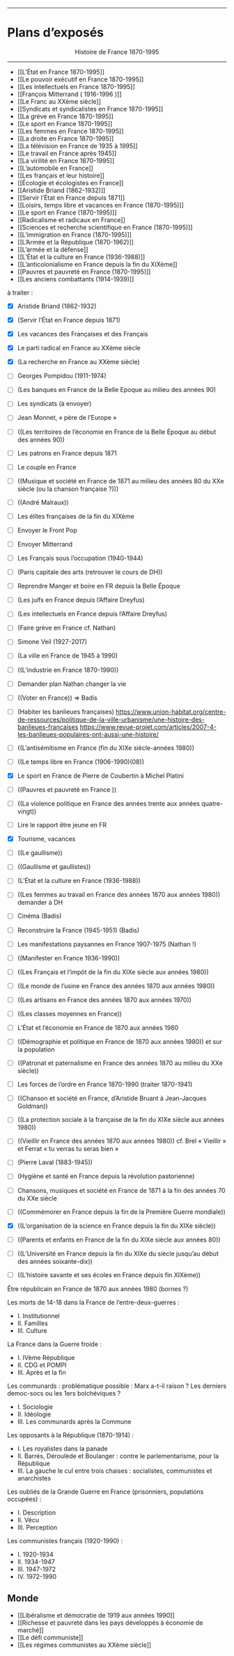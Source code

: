 ***
# Plans d’exposés
<center>Histoire de France 1870-1995</center>

***
-  [[L’État en France 1870-1995]] 
- [[Le pouvoir exécutif en France 1870-1995]] 
- [[Les intellectuels en France 1870-1995]] 
- [[François Mitterrand ( 1916-1996 )]] 
- [[Le Franc au XXème siècle]] 
- [[Syndicats et syndicalistes en France 1870-1995]] 
- [[La grève en France 1870-1995]] 
- [[Le sport en France 1870-1995]] 
- [[Les femmes en France 1870-1995]] 
- [[La droite en France 1870-1995]] 
- [[La télévision en France de 1935 à 1995]] 
- [[Le travail en France après 1945]] 
- [[La virilité en France 1870-1995]] 
- [[L’automobile en France]] 
- [[Les français et leur histoire]] 
- [[Écologie et écologistes en France]]
- [[Aristide Briand (1862-1932)]] 
- [[Servir l’État en France depuis 1871]] 
- [[Loisirs, temps libre et vacances en France (1870-1995)]] 
- [[Le sport en France (1870-1995)]] 
- [[Radicalisme et radicaux en France]]
- [[Sciences et recherche scientifique en France (1870-1995)]] 
- [[L’immigration en France (1870-1995)]] 
- [[L’Armée et la République (1870-1962)]] 
- [[L’armée et la défense]] 
- [[L’État et la culture en France (1936-1988)]] 
- [[L’anticolonialisme en France depuis la fin du XIXème]] 
- [[Pauvres et pauvreté en France (1870-1995)]] 
- [[Les anciens combattants (1914-1939)]] 

à traiter : 
- [x] Aristide Briand (1862-1932)
- [x] (Servir l’État en France depuis 1871)
- [x] Les vacances des Françaises et des Français 
- [x] Le parti radical en France au XXème siècle 
- [x] (La recherche en France au XXème siècle)
- [ ] Georges Pompidou (1911-1974)
- [ ] (Les banques en France de la Belle Epoque au milieu des années 90)
- [ ] Les syndicats (à envoyer)
- [ ] Jean Monnet, « père de l’Europe »
- [ ] ((Les territoires de l’économie en France de la Belle Époque au début des années 90)) 
- [ ] Les patrons en France depuis 1871 
- [ ] Le couple en France
- [ ] ((Musique et société en France de 1871 au milieu des années 80 du XXe siècle (ou la chanson française ?)))
- [ ] ((André Malraux))
- [ ] Les élites françaises de la fin du XIXème 
- [ ] Envoyer le Front Pop
- [ ] Envoyer Mitterrand 
- [ ] Les Français sous l’occupation (1940-1944)
- [ ] (Paris capitale des arts (retrouver le cours de DH))
- [ ] Reprendre Manger et boire en FR depuis la Belle Époque
- [ ] (Les juifs en France depuis l’Affaire Dreyfus)
- [ ] (Les intellectuels en France depuis l’Affaire Dreyfus)
- [ ] (Faire grève en France cf. Nathan)
- [ ] Simone Veil (1927-2017)
- [ ] (La ville en France de 1945 à 1990)
- [ ] ((L’industrie en France 1870-1990)) 
- [ ] Demander plan Nathan changer la vie 
- [ ] ((Voter en France)) ⇒ Badis 
- [ ] (Habiter les banlieues françaises) https://www.union-habitat.org/centre-de-ressources/politique-de-la-ville-urbanisme/une-histoire-des-banlieues-francaises https://www.revue-projet.com/articles/2007-4-les-banlieues-populaires-ont-aussi-une-histoire/
- [ ] ((L’antisémitisme en France (fin du XIXe siècle-années 1980))
- [ ] ((Le temps libre en France (1906-1990)(08))
- [x] Le sport en France de Pierre de Coubertin à Michel Platini
- [ ] ((Pauvres et pauvreté en France ))
- [ ] ((La violence politique en France des années trente aux années quatre-vingt))
- [ ] Lire le rapport être jeune en FR 
- [x] Tourisme, vacances 
- [ ] ((Le gaullisme))
- [ ] ((Gaullisme et gaullistes))
- [ ] (L’État et la culture en France (1936-1988))
- [ ] ((Les femmes au travail en France des années 1870 aux années 1980)) demander à DH
- [ ] Cinéma (Badis)
- [ ] Reconstruire la France (1945-1951) (Badis) 
- [ ] Les manifestations paysannes en France 1907-1975 (Nathan !)
- [ ] ((Manifester en France 1936-1990))
- [ ] ((Les Français et l’impôt de la fin du XIXe siècle aux années 1980))
- [ ] ((Le monde de l’usine en France des années 1870 aux années 1980))
- [ ] ((Les artisans en France des années 1870 aux années 1970))
- [ ] ((Les classes moyennes en France))
- [ ] L’État et l’économie en France de 1870 aux années 1980
- [ ] ((Démographie et politique en France de 1870 aux années 1980)) et sur la population 
- [ ] ((Patronat et paternalisme en France des années 1870 au milieu du XXe siècle))
- [ ] Les forces de l’ordre en France 1870-1990 (traiter 1870-1941)
- [ ] ((Chanson et société en France, d’Aristide Bruant à Jean-Jacques Goldman))
- [ ] ((La protection sociale à la française de la fin du XIXe siècle aux années 1980))
- [ ] ((Vieillir en France des années 1870 aux années 1980)) cf. Brel « Vieillir » et Ferrat « tu verras tu seras bien »
- [ ] (Pierre Laval (1883-1945))
- [ ] (Hygiène et santé en France depuis la révolution pastorienne)
- [ ] Chansons, musiques et société en France de 1871 à la fin des années 70 du XXe siècle
- [ ] ((Commémorer en France depuis la fin de la Première Guerre mondiale))
- [x] ((L’organisation de la science en France depuis la fin du XIXe siècle))
- [ ] ((Parents et enfants en France de la fin du XIXe siècle aux années 80))
- [ ] ((L’Université en France depuis la fin du XIXe du siècle jusqu’au début des années soixante-dix))
- [ ] ((L’histoire savante et ses écoles en France depuis fin XIXème)) 







Être républicain en France de 1870 aux années 1980 (bornes ?)




Les morts de 14-18 dans la France de l’entre-deux-guerres : 
- I. Institutionnel 
- II. Familles 
- III. Culture 

La France dans la Guerre froide : 
- I. IVème République 
- II. CDG et POMPI
- III. Après et la fin  

Les communards : problématique possible : Marx a-t-il raison ? Les derniers democ-socs ou les 1ers bolchéviques ? 
- I. Sociologie
- II. Idéologie 
- III. Les communards après la Commune 

Les opposants à la République (1870-1914) : 
- I. Les royalistes dans la panade 
- II. Barrès, Déroulède et Boulanger : contre le parlementarisme, pour la République 
- III. La gauche le cul entre trois chaises : socialistes, communistes et anarchistes 


Les oubliés de la Grande Guerre en France (prisonniers, populations occupées) : 
- I. Description 
- II. Vécu 
- III. Perception 

Les communistes français (1920-1990) : 
- I. 1920-1934
- II. 1934-1947
- III. 1947-1972
- IV. 1972-1990
## Monde 

- [[Libéralisme et démocratie de 1919 aux années 1990]] 
- [[Richesse et pauvreté dans les pays développés à économie de marché]] 
- [[Le défi communiste]] 
- [[Les régimes communistes au XXème siècle]] 


